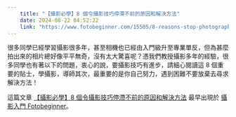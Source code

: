 ```yaml
---
    title: "【攝影必學】8 個令攝影技巧停滯不前的原因和解決方法"
    date: 2024-08-22 04:52:22
    link: "https://www.fotobeginner.com/15505/8-reasons-stop-photography-skill-improvement/"
---
```


<p>很多同學已經學習攝影很多年，甚至相機也已經由入門級升至專業單反，但為甚麼拍出來的相片總好像平平無奇，沒有太大驚喜呢？憑我們教授攝影多年的經驗，很多同學也有著以下的問題，衷心的說，要攝影技巧有進步，請細心閱讀這 8 個重要的貼士，學攝影，導師其次，最重要的是你自己努力，遇到困難不要放棄去尋求解決方法！</p>
<p>這篇文章 <a href="https://www.fotobeginner.com/15505/8-reasons-stop-photography-skill-improvement/">【攝影必學】8 個令攝影技巧停滯不前的原因和解決方法</a> 最早出現於 <a href="https://www.fotobeginner.com">攝影入門 Fotobeginner</a>。</p>
